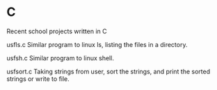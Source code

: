# C
Recent school projects written in C

usfls.c
Similar program to linux ls, listing the files in a directory.

usfsh.c
Similar program to linux shell.

usfsort.c
Taking strings from user, sort the strings, and print the sorted strings or write to file.
